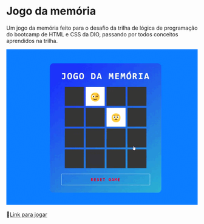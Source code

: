 # Jogo da memória

Um jogo da memória feito para o desafio da trilha de lógica de programação do bootcamp de HTML e CSS da DIO, passando por todos conceitos aprendidos na trilha.

![gif do jogo](gif.gif)

🔗[Link para jogar](leuxtc.github.io/jogo-da-memoria/)


